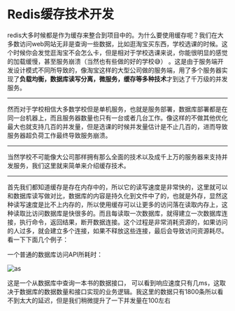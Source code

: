 # Redis缓存技术开发 #

redis大多时候都是作为缓存来整合到项目中的。为什么要使用缓存呢？我们在大多数访问web网站无非是查询一些数据，比如逛淘宝买东西，学校选课的时候。这个时候你会发觉逛淘宝不会怎么卡，但是相对于学校选课来说，你能很明显的感觉的加载缓慢，甚至服务崩溃（当然也有些做的好的学校:sweat_smile:） 。这是由于服务端开发设计模式不同所导致的，像淘宝这样的大型公司做的服务端，用了多个服务器实现了**负载均衡，数据库读写分离，微服务，缓存等多种技术**才到达了千万级的并发服务。
***
然而对于学校相信大多数学校但是单机服务，也就是服务部署，数据库部署都是在同一台机器上，而且服务器数量也只有一台或者几台工作。像这样的不做其他优化最大也就支持几百的并发量，但是选课的时候并发量估计是不止几百的，进而导致服务器超负荷工作最终导致服务崩溃。
***
当然学校不可能像大公司那样拥有那么全面的技术以及成千上万的服务器来支持并发服务，我们这里就来简单来介绍缓存技术。
***
首先我们都知道缓存是存在内存中的，所以它的读写速度是非常快的，这里就可以和数据库读写做对比，数据库的内容是持久化到文件中了的，也就是外存，显然这种读写速度是比不上内存的，所以使用缓存可以让更多的访问落在读取内存上，这种读取比访问数据库是快很多的。而且每读取一次数据库，就得建立一次数据库连接，执行命令，返回结果，断开数据连接。这个过程是非常消耗资源的，如果访问的人过多，就会建立多个连接，如果不释放这些连接，最后会导致访问资源耗尽。看一下下面几个例子：

一个普通的数据库访问API所耗时：

![as](https://github.com/Lumnca/Redis/blob/master/img/a2.png)

这是一个从数据库中查询一本书的数据接口， 可以看到响应速度只有几ms，这取决于数据库的数据数量和接口实现的业务逻辑。我这里的数据只有1800条所以看不到太大的延迟，但是我们稍微提升了一下并发量在100左右
